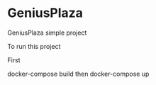 # GeniusPlaza
GeniusPlaza simple project

To run this project

First

docker-compose build then 
docker-compose up
